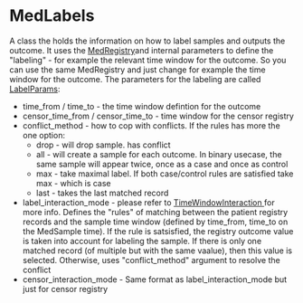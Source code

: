 # MedLabels
A class the holds the information on how to label samples and outputs the outcome.
It uses the [MedRegistry](MedRegistry)and internal parameters to define the "labeling" - for example the relevant time window for the outcome. So you can use the same MedRegistry and just change for example the time window for the outcome.
The parameters for the labeling are called [LabelParams](https://Medial-EarlySign.github.io/MR_LIBS/classLabelParams.html):
- time_from / time_to - the time window defintion for the outcome
- censor_time_from / censor_time_to - time window for the censor registry
- conflict_method - how to cop with conflicts. If the rules has more the one option:
  - drop - will drop sample. has conflict
  - all - will create a sample for each outcome. In binary usecase, the same sample will appear twice, once as a case and once as control
  - max - take maximal label. If both case/control rules are satisfied take max - which is case
  - last - takes the last matched record
- label_interaction_mode - please refer to [TimeWindowInteraction ](MedRegistry/TimeWindowInteraction.md)for more info. Defines the "rules" of matching between the patient registry records and the sample time window (defined by time_from, time_to on the MedSample time). If the rule is satsisfied, the registry outcome value is taken into account for labeling the sample. If there is only one matched record (of multiple but with the same vaalue), then this value is selected. Otherwise, uses "conflict_method" argument to resolve the conflict
- censor_interaction_mode - Same format as label_interaction_mode but just for censor registry
